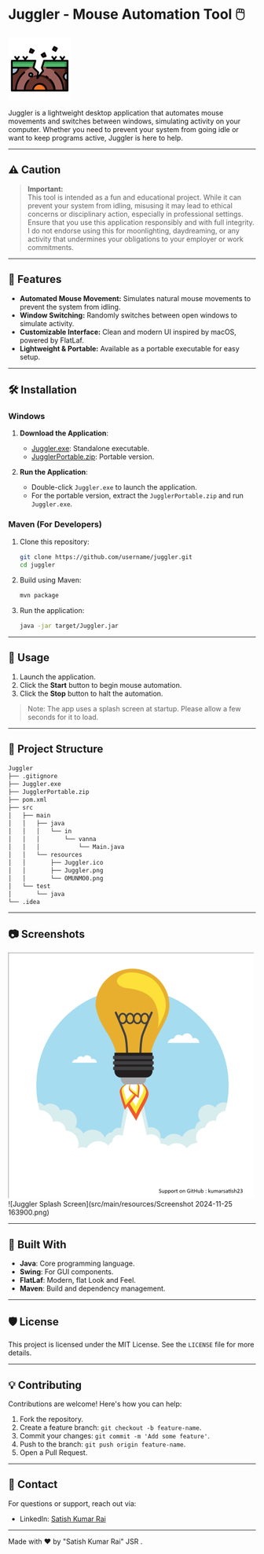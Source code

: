 # Juggler - Mouse Automation Tool 🖱️

![Juggler Icon](src/main/resources/Juggler.png)

Juggler is a lightweight desktop application that automates mouse movements and switches between windows, simulating activity on your computer. Whether you need to prevent your system from going idle or want to keep programs active, Juggler is here to help.

---

## ⚠️ **Caution**

> **Important:**  
This tool is intended as a fun and educational project. While it can prevent your system from idling, misusing it may lead to ethical concerns or disciplinary action, especially in professional settings.  
Ensure that you use this application responsibly and with full integrity. I do not endorse using this for moonlighting, daydreaming, or any activity that undermines your obligations to your employer or work commitments.  

---

## 🚀 Features

- **Automated Mouse Movement:** Simulates natural mouse movements to prevent the system from idling.
- **Window Switching:** Randomly switches between open windows to simulate activity.
- **Customizable Interface:** Clean and modern UI inspired by macOS, powered by FlatLaf.
- **Lightweight & Portable:** Available as a portable executable for easy setup.

---

## 🛠️ Installation

### Windows
1. **Download the Application**:
   - [Juggler.exe](Installers/Juggler.exe): Standalone executable.
   - [JugglerPortable.zip](Installers/JugglerPortable.zip): Portable version.

2. **Run the Application**:
   - Double-click `Juggler.exe` to launch the application.
   - For the portable version, extract the `JugglerPortable.zip` and run `Juggler.exe`.

### Maven (For Developers)
1. Clone this repository:
   ```bash
   git clone https://github.com/username/juggler.git
   cd juggler
   ```
2. Build using Maven:
   ```bash
   mvn package
   ```
3. Run the application:
   ```bash
   java -jar target/Juggler.jar
   ```

---

## 📜 Usage

1. Launch the application.
2. Click the **Start** button to begin mouse automation.
3. Click the **Stop** button to halt the automation.

> Note: The app uses a splash screen at startup. Please allow a few seconds for it to load.

---

## 📂 Project Structure

```
Juggler
├── .gitignore
├── Juggler.exe
├── JugglerPortable.zip
├── pom.xml
├── src
│   ├── main
│   │   ├── java
│   │   │   └── in
│   │   │       └── vanna
│   │   │           └── Main.java
│   │   └── resources
│   │       ├── Juggler.ico
│   │       ├── Juggler.png
│   │       └── OMUNMO0.png
│   └── test
│       └── java
└── .idea
```

---

## 📷 Screenshots
![Juggler Splash Screen](src/main/resources/OMUNMO0.png)
![Juggler Splash Screen](src/main/resources/Screenshot 2024-11-25 163900.png)

---

## 🔧 Built With

- **Java**: Core programming language.
- **Swing**: For GUI components.
- **FlatLaf**: Modern, flat Look and Feel.
- **Maven**: Build and dependency management.

---

## 🛡️ License

This project is licensed under the MIT License. See the `LICENSE` file for more details.

---

## 💡 Contributing

Contributions are welcome! Here's how you can help:
1. Fork the repository.
2. Create a feature branch: `git checkout -b feature-name`.
3. Commit your changes: `git commit -m 'Add some feature'`.
4. Push to the branch: `git push origin feature-name`.
5. Open a Pull Request.

---

## 📨 Contact

For questions or support, reach out via:
- LinkedIn: [Satish Kumar Rai](https://www.linkedin.com/in/kumarsatish23/)

---

Made with ❤️ by "Satish Kumar Rai" JSR .